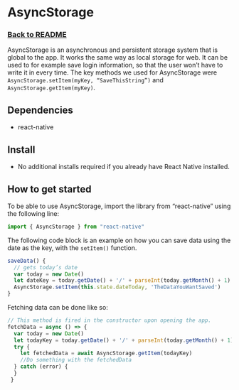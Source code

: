 # AsyncStorage
### [Back to README](https://github.com/IT2810/it2810-webutvikling-h18-prosjekt-3-38/new/issue/34/readme/)

AsyncStorage is an asynchronous and persistent storage system that is global to the app. It works the same way as local storage for web. It can be used to for example save login information, so that the user won’t have to write it in every time.
The key methods we used for AsyncStorage were `AsyncStorage.setItem(myKey, “SaveThisString”)` and `AsyncStorage.getItem(myKey)`.

## Dependencies 
* react-native

## Install
* No additional installs required if you already have React Native installed.

## How to get started
To be able to use AsyncStorage, import the library from “react-native” using the following line:

```javascript
import { AsyncStorage } from "react-native"
```
The following code block is an example on how you can save data using the date as the key, with the `setItem()` function.

```javascript
saveData() {
  // gets today’s date
  var today = new Date()
  let dateKey = today.getDate() + '/' + parseInt(today.getMonth() + 1) + '/' + today.getFullYear()
  AsyncStorage.setItem(this.state.dateToday, 'TheDataYouWantSaved')
}
```

Fetching data can be done like so: 

```javascript
// This method is fired in the constructor upon opening the app.
fetchData = async () => {
  var today = new Date()
  let todayKey = today.getDate() + '/' + parseInt(today.getMonth() + 1) + '/' + today.getFullYear()
  try {
    let fetchedData = await AsyncStorage.getItem(todayKey)
    //Do something with the fetchedData
  } catch (error) {
  }
 }
```

